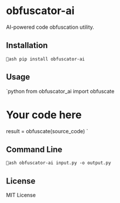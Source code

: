 ﻿# obfuscator-ai

AI-powered code obfuscation utility.

## Installation

`ash
pip install obfuscator-ai
`

## Usage

`python
from obfuscator_ai import obfuscate

# Your code here
result = obfuscate(source_code)
`

## Command Line

`ash
obfuscator-ai input.py -o output.py
`

## License

MIT License
